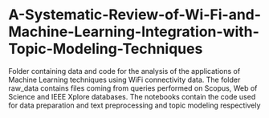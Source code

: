 # A-Systematic-Review-of-Wi-Fi-and-Machine-Learning-Integration-with-Topic-Modeling-Techniques

Folder containing data and code for the analysis of the applications of Machine Learning techniques using WiFi connectivity data.
The folder raw_data contains files coming from queries performed on Scopus, Web of Science and IEEE Xplore databases. The notebooks contain the code used for data preparation and text preprocessing and topic modeling respectively
